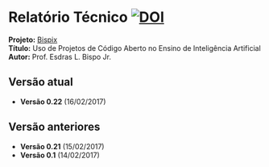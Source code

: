 Relatório Técnico [![DOI](https://zenodo.org/badge/81976239.svg)](https://zenodo.org/badge/latestdoi/81976239)
================

<b>Projeto:</b> [Bispix](https://github.com/FreeUFG/bispix)<br>
<b>Título:</b> Uso de Projetos de Código Aberto no Ensino de Inteligência Artificial <br>
<b>Autor:</b> Prof. Esdras L. Bispo Jr. <br>

## Versão atual

* <b>Versão 0.22</b> (16/02/2017)

## Versão anteriores

* <b>Versão 0.21</b> (15/02/2017)
* <b>Versão 0.1</b> (14/02/2017)

